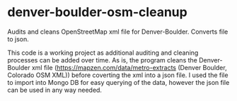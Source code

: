 # denver-boulder-osm-cleanup
Audits and cleans OpenStreetMap xml file for Denver-Boulder. Converts file to json. 

This code is a working project as additional auditing and cleaning processes can be added over time. 
As is, the program cleans the Denver-Boulder xml file (https://mapzen.com/data/metro-extracts (Denver Boulder, Colorado OSM XML))
before coverting the xml into a json file. I used the file to import into Mongo DB for easy querying of the data, however the json file
can be used in any way needed. 
